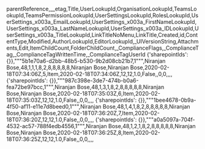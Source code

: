 parentReference,__etag,Title,UserLookupId,OrganisationLookupId,TeamsLookupId,TeamsPermissionLookupId,UserSettingsLookupId,RolesLookupId,UserSettings_x003a_EmailLookupId,UserSettings_x003a_FirstNameLookupId,UserSettings_x003a_LastNameLookupId,UserSettings_x003a_IDLookupId,UserSettings_x003a_TitleLookupId,LinkTitleNoMenu,LinkTitle,Created,id,ContentType,Modified,AuthorLookupId,EditorLookupId,_UIVersionString,Attachments,Edit,ItemChildCount,FolderChildCount,_ComplianceFlags,_ComplianceTag,_ComplianceTagWrittenTime,_ComplianceTagUserId
{'sharepointIds': {}},"""5b1e70a6-d2bb-48b5-b530-9b2d08cb21b7,1""",Niranjan Bose,48,1,1,1,8,2,8,8,8,8,8,Niranjan Bose,Niranjan Bose,2020-02-18T07:34:06Z,5,Item,2020-02-18T07:34:06Z,12,12,1.0,False,,0,0,,,,
{'sharepointIds': {}},"""987c398e-3de7-474b-b0a6-fea72be97bcc,1""",Niranjan Bose,48,1,3,1,8,2,8,8,8,8,8,Niranjan Bose,Niranjan Bose,2020-02-18T07:35:03Z,6,Item,2020-02-18T07:35:03Z,12,12,1.0,False,,0,0,,,,
{'sharepointIds': {}},"""1bee4678-0b9a-4f50-af11-e11e7d8beed0,1""",Niranjan Bose,48,1,4,1,8,2,8,8,8,8,8,Niranjan Bose,Niranjan Bose,2020-02-18T07:36:20Z,7,Item,2020-02-18T07:36:20Z,12,12,1.0,False,,0,0,,,,
{'sharepointIds': {}},"""a0a5097a-704f-4532-ac57-788f4edb4556,1""",Niranjan Bose,48,1,2,1,8,2,8,8,8,8,8,Niranjan Bose,Niranjan Bose,2020-02-18T07:36:25Z,8,Item,2020-02-18T07:36:25Z,12,12,1.0,False,,0,0,,,,
